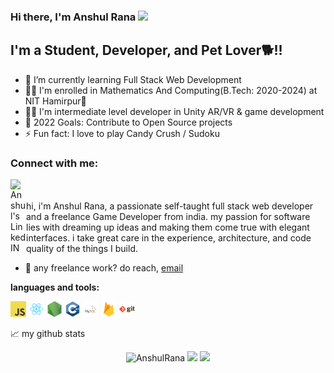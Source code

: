 ### Hi there, I'm Anshul Rana <img src="https://media.giphy.com/media/hvRJCLFzcasrR4ia7z/giphy.gif" width="25px">

## I'm a Student, Developer, and Pet Lover🐕!!

- 🌱 I’m currently learning Full Stack Web Development
- 👨‍🎓 I'm enrolled in Mathematics And Computing(B.Tech: 2020-2024) at NIT Hamirpur🏫
- 👨‍💻 I'm intermediate level developer in Unity AR/VR & game development
- 🥅 2022 Goals: Contribute to Open Source projects
- ⚡ Fun fact: I love to play Candy Crush / Sudoku

### Connect with me:

<a href="https://www.linkedin.com/in/anshul-rana-35470b206/">
  <img align="left" alt="Anshul's LinkedIN" width="25px" src="https://raw.githubusercontent.com/peterthehan/peterthehan/master/assets/linkedin.svg" />
</a>

<br />
<br/>
hi, i'm Anshul Rana, a passionate self-taught full stack web developer and a freelance Game Developer from india. my passion for software lies with dreaming up ideas and making them come true with elegant interfaces. i take great care in the experience, architecture, and code quality of the things I build.

- 💼 any freelance work? do reach, [email](mailto:work24anshul@gmail.com)

**languages and tools:**

<code><img height="25" src="https://raw.githubusercontent.com/github/explore/80688e429a7d4ef2fca1e82350fe8e3517d3494d/topics/javascript/javascript.png"></code>
<code><img height="25" src="https://raw.githubusercontent.com/github/explore/80688e429a7d4ef2fca1e82350fe8e3517d3494d/topics/react/react.png"></code>
<code><img height="25" src="https://raw.githubusercontent.com/github/explore/80688e429a7d4ef2fca1e82350fe8e3517d3494d/topics/nodejs/nodejs.png"></code>
<code><img height="25" src="https://raw.githubusercontent.com/github/explore/80688e429a7d4ef2fca1e82350fe8e3517d3494d/topics/cpp/cpp.png"></code>
<code><img height="25" src="https://raw.githubusercontent.com/github/explore/80688e429a7d4ef2fca1e82350fe8e3517d3494d/topics/mysql/mysql.png"></code>
<code><img height="25" src="https://raw.githubusercontent.com/github/explore/80688e429a7d4ef2fca1e82350fe8e3517d3494d/topics/firebase/firebase.png"></code>
<code><img height="25" src="https://raw.githubusercontent.com/github/explore/80688e429a7d4ef2fca1e82350fe8e3517d3494d/topics/git/git.png"></code>

📈 my github stats
<p align="center"> <img src="https://github-readme-stats.vercel.app/api?username=coder1712&show_icons=true&theme=gotham" alt="AnshulRana" />
<img src="https://github-readme-streak-stats.herokuapp.com/?user=coder1712" />  
<img src="https://github-readme-stats.vercel.app/api/top-langs/?username=coder1712"/>
  
